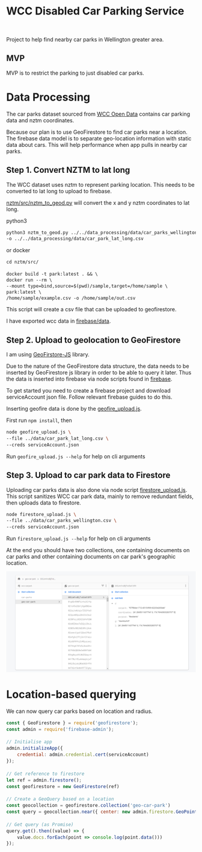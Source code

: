 # WCC Disabled Car Parking Service
[![<CircleCI>](https://circleci.com/gh/Harmannz/parking-finder.svg?style=svg&circle-token=17846e621b353d07f0cd298e2f7233fba2e1b395)](https://app.circleci.com/pipelines/github/Harmannz/parking-finder)

Project to help find nearby car parks in Wellington greater area.

## MVP

MVP is to restrict the parking to just disabled car parks.

# Data Processing

The car parks dataset sourced from [WCC Open Data](https://data-wcc.opendata.arcgis.com/datasets/a1ec0e82e8c2471b97607bd7e08622b5_0) contains car parking data and nztm coordinates.

Because our plan is to use GeoFirestore to find car parks near a location. 
The firebase data model is to separate geo-location information with static data about cars. This will help performance when app pulls in nearby car parks.

 
## Step 1. Convert NZTM to lat long

The WCC dataset uses nztm to represent parking location. This needs to be converted to lat long to upload to firebase.

[nztm/src/nztm_to_geod.py](data/preparation/nztm/src/nztm_to_geod.py) will convert the x and y nztm coordinates to lat long.

python3 
```bash
python3 nztm_to_geod.py ../../data_processing/data/car_parks_wellington.csv \
-o ../../data_processing/data/car_park_lat_long.csv
```

or docker

```$bash
cd nztm/src/

docker build -t park:latest . && \
docker run --rm \
--mount type=bind,source=$(pwd)/sample,target=/home/sample \
park:latest \
/home/sample/example.csv -o /home/sample/out.csv
```

This script will create a csv file that can be uploaded to geofirestore.

I have exported wcc data in [firebase/data](firebase/data).

## Step 2. Upload to geolocation to GeoFirestore 

I am using [GeoFirstore-JS](https://github.com/MichaelSolati/geofirestore-js/blob/master/README.md) library.

Due to the nature of the GeoFirestore data structure, the data needs to be inserted by GeoFirestore js library in order to be able to query it later. 
Thus the data is inserted into firebase via node scripts found in [firebase](firebase).  

To get started you need to create a firebase project and download serviceAccount json file. Follow relevant firebase guides to do this.

Inserting geofire data is done by the [geofire_upload.js](firebase/src/geofire_upload.js).

First run `npm install`, then

```bash
node geofire_upload.js \
--file ../data/car_park_lat_long.csv \
--creds serviceAccount.json
```

Run `geofire_upload.js --help` for help on cli arguments

## Step 3. Upload to car park data to Firestore

Uploading car parks data is also done via node script [firestore_upload.js](firebase/src/firestore_upload.js). This script sanitizes WCC car park data, mainly to remove redundant fields, then uploads data to firestore. 

```bash
node firestore_upload.js \
--file ../data/car_parks_wellington.csv \
--creds serviceAccount.json
```

Run `firestore_upload.js --help` for help on cli arguments

At the end you should have two collections, one containing documents on car parks and other containing documents on car park's geographic location.

![Firebase geolocation data example](geo-car-park.PNG "Firebase Geo location data")

# Location-based querying

We can now query car parks based on location and radius.

```javascript
const { GeoFirestore } = require('geofirestore');
const admin = require('firebase-admin');

// Initialise app
admin.initializeApp({
    credential: admin.credential.cert(serviceAccount)
});

// Get reference to firestore
let ref = admin.firestore();
const geofirestore = new GeoFirestore(ref)

// Create a GeoQuery based on a location
const geocollection = geofirestore.collection('geo-car-park')
const query = geocollection.near({ center: new admin.firestore.GeoPoint(-41, 174), radius: 1000 });

// Get query (as Promise)
query.get().then((value) => {
    value.docs.forEach(point => console.log(point.data()))
});

```